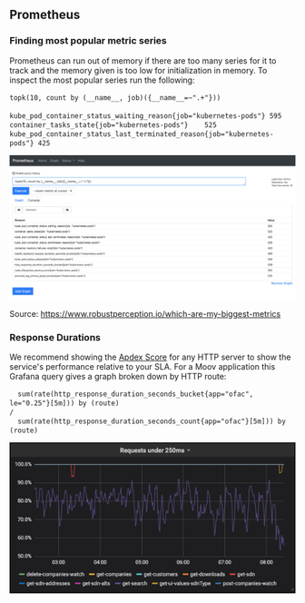 ## Prometheus

### Finding most popular metric series

Prometheus can run out of memory if there are too many series for it to track and the memory given is too low for initialization in memory. To inspect the most popular series run the following:

```
topk(10, count by (__name__, job)({__name__=~".+"}))

kube_pod_container_status_waiting_reason{job="kubernetes-pods"}	595
container_tasks_state{job="kubernetes-pods"}	525
kube_pod_container_status_last_terminated_reason{job="kubernetes-pods"}	425
```

![](images/popular-metrics.png)

Source: https://www.robustperception.io/which-are-my-biggest-metrics

### Response Durations

We recommend showing the [Apdex Score](https://prometheus.io/docs/practices/histograms/#apdex-score) for any HTTP server to show the service's performance relative to your SLA. For a Moov application this Grafana query gives a graph broken down by HTTP route:

```
  sum(rate(http_response_duration_seconds_bucket{app="ofac", le="0.25"}[5m])) by (route)
/
  sum(rate(http_response_duration_seconds_count{app="ofac"}[5m])) by (route)
```

![](images/ofac-routes.png)

